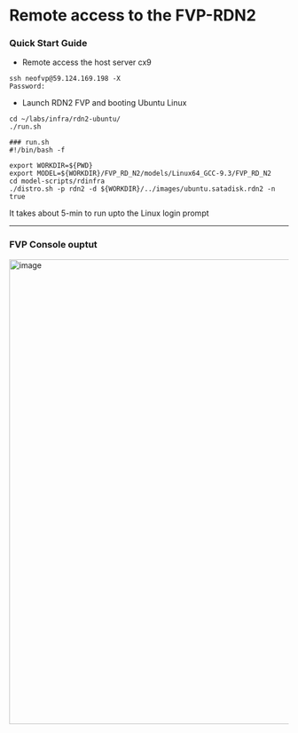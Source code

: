 # Remote access to the FVP-RDN2


### Quick Start Guide

* Remote access the host server cx9
```
ssh neofvp@59.124.169.198 -X
Password:
```

* Launch RDN2 FVP and booting Ubuntu Linux
```
cd ~/labs/infra/rdn2-ubuntu/
./run.sh
```

```
### run.sh
#!/bin/bash -f

export WORKDIR=${PWD}
export MODEL=${WORKDIR}/FVP_RD_N2/models/Linux64_GCC-9.3/FVP_RD_N2
cd model-scripts/rdinfra
./distro.sh -p rdn2 -d ${WORKDIR}/../images/ubuntu.satadisk.rdn2 -n true
```

It takes about 5-min to run upto the Linux login prompt

---
### FVP Console ouptut

<img width="800" height="838" alt="image" src="https://github.com/user-attachments/assets/7f34a7e9-d881-4a87-86cd-2a264aa1c4e8" />

